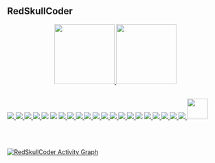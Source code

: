 ## RedSkullCoder
<div align="center">
  <a href="https://github.com/RedSkullCoder">
  <img height="140em" src="https://github-readme-stats.vercel.app/api?username=RedSkullCoder&show_icons=true&theme=dark&include_all_commits=true&count_private=true"/>
  <img height="140em" src="https://github-readme-stats.vercel.app/api/top-langs/?username=RedSkullCoder&layout=compact&langs_count=7&theme=dark"/>
</div>
<div style="display: inline_block"><br>
  
  <p align="left"> 
    <a href="https://www.java.com" target="_blank"> <img src="https://img.icons8.com/color/48/000000/java-coffee-cup-logo.png"/> </a>
     <a href="https://www.python.org/" target="_blank"> <img src="https://img.icons8.com/color/48/000000/python--v1.png"/> </a>
    <a href="https://www.android.com" target="_blank"> <img src="https://img.icons8.com/fluency/48/000000/android-studio--v3.png"/> </a>
     <a href="https://isocpp.org/" target="_blank"> <img src="https://img.icons8.com/external-tal-revivo-shadow-tal-revivo/48/000000/external-cplusplus-a-general-purpose-descriptive-programming-computer-language-logo-shadow-tal-revivo.png"/> </a>
     <a href="https://flutter.dev/" target="_blank"> <img src="https://img.icons8.com/color/48/000000/flutter.png"/></a>
   <a href="https://dart.dev/" target="_blank"> <img src="https://img.icons8.com/color/48/000000/dart.png"/></a>
     <a href="https://rwww.php.net/" target="_blank"> <img src="https://img.icons8.com/color/48/000000/php.png"/> </a>
    <a href="https://developer.mozilla.org/es/docs/Glossary/HTML5" target="_blank"> <img src="https://img.icons8.com/external-tal-revivo-color-tal-revivo/48/000000/external-html-5-is-a-software-solution-stack-that-defines-the-properties-and-behaviors-of-web-page-logo-color-tal-revivo.png"/> </a>
    <a href="https://developer.mozilla.org/es/docs/Web/CSS" target="_blank"> <img src="https://img.icons8.com/color/48/000000/css3.png"/> </a>
   <a href="https://nodejs.org/es/" target="_blank"> <img src="https://img.icons8.com/color/48/000000/nodejs.png"/> </a>
   <a href="https://www.javascript.com/" target="_blank"> <img src="https://img.icons8.com/color/48/000000/javascript--v1.png"/> </a>
    <a href="https://reactjs.org/" target="_blank"> <img src="https://img.icons8.com/color/48/000000/react-native.png"/> </a>
  <a href="https://www.computerweekly.com/" target="_blank"> <img src="https://img.icons8.com/external-tal-revivo-color-tal-revivo/48/000000/external-sql-a-domain-specific-language-for-programming-and-designed-for-managing-data-database-color-tal-revivo.png"/> </a>
 <a href="https://www.mongodb.com/" target="_blank"> <img src="https://img.icons8.com/color/48/000000/mongodb.png"/> </a>
 <a href="https://www.postgresql.org/" target="_blank"><img src="https://img.icons8.com/color/48/000000/oracle-logo.png"/> </a>
      <a href="www.oracle.com" target="_blank"><img src="https://img.icons8.com/color/48/000000/postgreesql.png"/></a>
    <a href="https://firebase.google.com/" target="_blank"><img src="https://img.icons8.com/color/48/000000/firebase.png"/> </a>
    <a href="aws.amazon.com" target="_blank"><img src="https://img.icons8.com/color/48/000000/amazon-web-services.png"/> </a>
     <a href="cloud.google.com" target="_blank"><img src="https://img.icons8.com/color/48/000000/google-cloud.png"/> </a>
     <a href="https://git-scm.com/" target="_blank"><img src="https://img.icons8.com/color/48/000000/git.png"/> </a>
    <a href="https://www.arduino.cc/" target="_blank"><img src="https://img.icons8.com/fluency/48/000000/arduino.png"/> </a>
     <a href="https://docs.soliditylang.org/en/v0.8.14/" target="_blank"><img src="https://losmejorescursosde.com/wp-content/uploads/2021/09/solidity.png"/ width="48" height="48"> </a>
</p>

<br/>
  <br/>
<!-- graficos -->

  </BR>
<a href="https://github.com/RedSkullCoder/github-readme-activity-graph"><img alt="RedSkullCoder Activity Graph" src="https://activity-graph.herokuapp.com/graph?username=RedSkullCoder&bg_color=0D1117&color=5BCDEC&line=5BCDEC&point=FFFFFF&hide_border=true" /></a>


